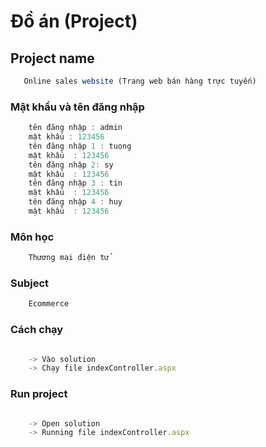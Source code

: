 # Đồ án (Project)
## Project name
```js 
   Online sales website (Trang web bán hàng trực tuyến)
```
### Mật khẩu và tên đăng nhập
```js 
    tên đăng nhập : admin
    mật khẩu : 123456 
    tên đăng nhập 1 : tuong 
    mật khẩu  : 123456
    tên đăng nhập 2: sy 
    mật khẩu  : 123456
    tên đăng nhập 3 : tin 
    mật khẩu  : 123456
    tên đăng nhập 4 : huy 
    mật khẩu  : 123456

```
### Môn học
```js 
    Thương mại điện tử
```
### Subject

```js 
    Ecommerce
```

### Cách chạy
```js 

    -> Vào solution 
    -> Chạy file indexController.aspx
```
### Run project
```js 

    -> Open solution
    -> Running file indexController.aspx
```

